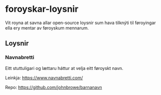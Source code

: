 # foroyskar-loysnir
Vit royna at savna allar open-source loysnir sum hava tilknýti til føroyingar ella ery mentar av føroyskum mennarum. 



## Loysnir
### Navnabretti
Eitt stuttuligari og lættaru háttur at velja eitt føroyskt navn.

Leinkja: https://www.navnabretti.com/

Repo: https://github.com/johnbrowe/barnanavn
